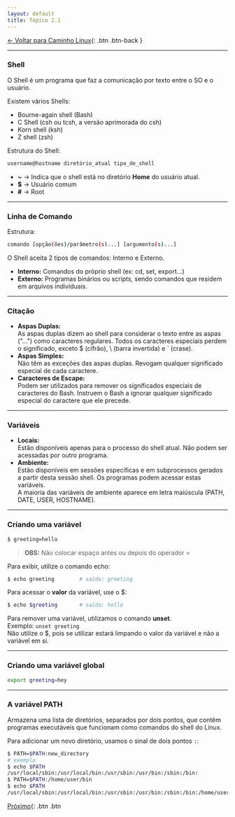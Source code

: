 ```yaml
---
layout: default 
title: Tópico 2.1
---
```


[← Voltar para Caminho Linux](/linux-essentials/01-book-lpi/Topico-02-Caminho-Linux/){: .btn .btn-back }

---

### Shell

O Shell é um programa que faz a comunicação por texto entre o SO e o usuário.

Existem vários Shells:  
- Bourne-again shell (Bash)  
- C Shell (csh ou tcsh, a versão aprimorada do csh)  
- Korn shell (ksh)  
- Z shell (zsh)  

Estrutura do Shell:

```sh
username@hostname diretório_atual tipo_de_shell
```

- **~**   → Indica que o shell está no diretório **Home** do usuário atual.
- **$**   → Usuário comum
- **#**   → Root

---

### Linha de Comando

Estrutura:

```sh
comando [opção(ões)/parâmetro(s)...] [argumento(s)...]
```

O Shell aceita 2 tipos de comandos: Interno e Externo.

- **Interno:** Comandos do próprio shell (ex: cd, set, export...)
- **Externo:** Programas binários ou scripts, sendo comandos que residem em arquivos individuais.

---

### Citação

- **Aspas Duplas:**  
  As aspas duplas dizem ao shell para considerar o texto entre as aspas ("...") como caracteres regulares. Todos os caracteres especiais perdem o significado, exceto $ (cifrão), \ (barra invertida) e ` (crase).
- **Aspas Simples:**  
  Não têm as exceções das aspas duplas. Revogam qualquer significado especial de cada caractere.
- **Caracteres de Escape:**  
  Podem ser utilizados para remover os significados especiais de caracteres do Bash. Instruem o Bash a ignorar qualquer significado especial do caractere que ele precede.

---

### Variáveis

- **Locais:**  
  Estão disponíveis apenas para o processo do shell atual. Não podem ser acessadas por outro programa.
- **Ambiente:**  
  Estão disponíveis em sessões específicas e em subprocessos gerados a partir desta sessão shell. Os programas podem acessar estas variáveis.  
  A maioria das variáveis de ambiente aparece em letra maiúscula (PATH, DATE, USER, HOSTNAME).

---

### Criando uma variável

```sh
$ greeting=hello
```
> **OBS:** Não colocar espaço antes ou depois do operador =

Para exibir, utilize o comando echo:

```sh
$ echo greeting        # saída: greeting
```

Para acessar o **valor** da variável, use o $:

```sh
$ echo $greeting       # saída: hello
```

Para remover uma variável, utilizamos o comando **unset**.  
Exemplo: `unset greeting`  
Não utilize o $, pois se utilizar estará limpando o valor da variável e não a variável em si.

---

### Criando uma variável global

```sh
export greeting=hey
```

---

### A variável PATH

Armazena uma lista de diretórios, separados por dois pontos, que contêm programas executáveis que funcionam como comandos do shell do Linux.

Para adicionar um novo diretório, usamos o sinal de dois pontos `:`:

```sh
$ PATH=$PATH:new_directory
# exemplo
$ echo $PATH
/usr/local/sbin:/usr/local/bin:/usr/sbin:/usr/bin:/sbin:/bin:
$ PATH=$PATH:/home/user/bin
$ echo $PATH
/usr/local/sbin:/usr/local/bin:/usr/sbin:/usr/bin:/sbin:/bin:/home/user/bin
```

[Próximo](/linux-essentials/01-book-lpi/Topico-02-Caminho1-Linux/2.2-ObterAjudaNaLinhaDeComando){: .btn .btn
